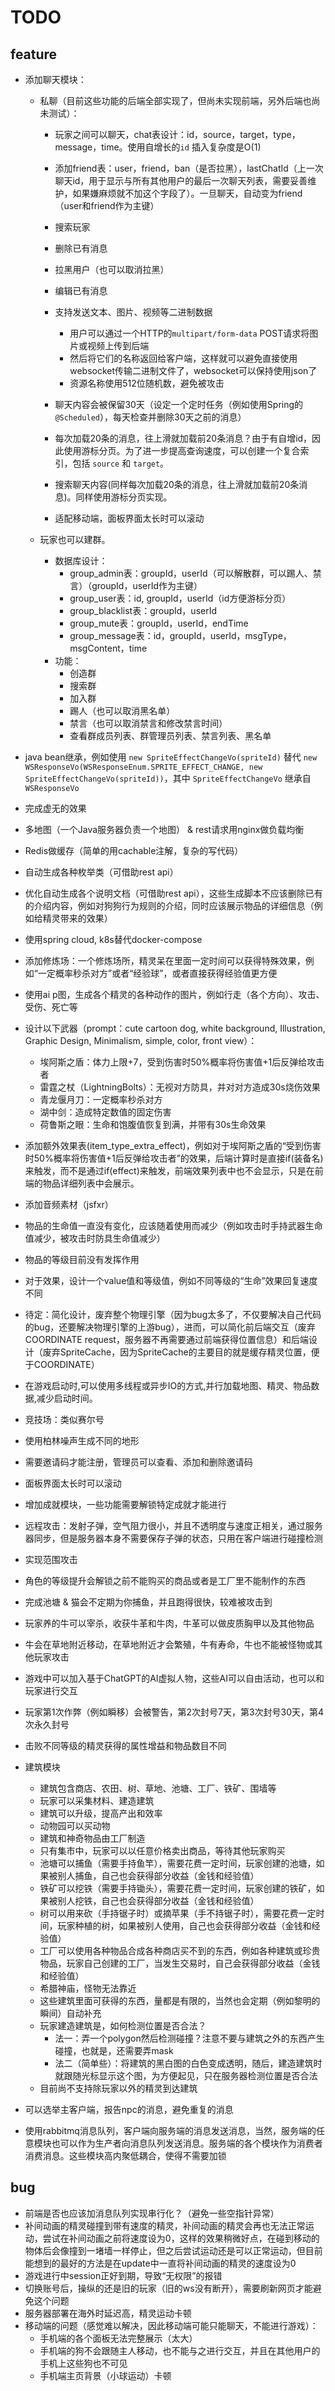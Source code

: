 # TODO

## feature

- 添加聊天模块：
  - 私聊（目前这些功能的后端全部实现了，但尚未实现前端，另外后端也尚未测试）：
    - 玩家之间可以聊天，chat表设计：id，source，target，type，message，time。使用自增长的`id` 插入复杂度是O(1)
    - 添加friend表：user，friend，ban（是否拉黑），lastChatId（上一次聊天id，用于显示与所有其他用户的最后一次聊天列表，需要妥善维护，如果嫌麻烦就不加这个字段了）。一旦聊天，自动变为friend（user和friend作为主键）
    - 搜索玩家
    - 删除已有消息
    - 拉黑用户（也可以取消拉黑）
    - 编辑已有消息
    - 支持发送文本、图片、视频等二进制数据
      - 用户可以通过一个HTTP的`multipart/form-data` POST请求将图片或视频上传到后端
      - 然后将它们的名称返回给客户端，这样就可以避免直接使用websocket传输二进制文件了，websocket可以保持使用json了
      - 资源名称使用512位随机数，避免被攻击
  
    - 聊天内容会被保留30天（设定一个定时任务（例如使用Spring的`@Scheduled`），每天检查并删除30天之前的消息）
    - 每次加载20条的消息，往上滑就加载前20条消息？由于有自增id，因此使用游标分页。为了进一步提高查询速度，可以创建一个复合索引，包括 `source` 和 `target`。
    - 搜索聊天内容(同样每次加载20条的消息，往上滑就加载前20条消息)。同样使用游标分页实现。
    - 适配移动端，面板界面太长时可以滚动
  
  - 玩家也可以建群。
    - 数据库设计：
      - group_admin表：groupId，userId（可以解散群，可以踢人、禁言）（groupId，userId作为主键）
      - group_user表：id, groupId，userId（id方便游标分页）
      - group_blacklist表：groupId，userId
      - group_mute表：groupId，userId，endTime
      - group_message表：id，groupId，userId，msgType，msgContent，time
    - 功能：
      - 创造群
      - 搜索群
      - 加入群
      - 踢人（也可以取消黑名单）
      - 禁言（也可以取消禁言和修改禁言时间）
      - 查看群成员列表、群管理员列表、禁言列表、黑名单
  
- java bean继承，例如使用 `new SpriteEffectChangeVo(spriteId)` 替代 `new WSResponseVo(WSResponseEnum.SPRITE_EFFECT_CHANGE, new SpriteEffectChangeVo(spriteId))`，其中 `SpriteEffectChangeVo` 继承自 `WSResponseVo`
- 完成虚无的效果
- 多地图（一个Java服务器负责一个地图） & rest请求用nginx做负载均衡
- Redis做缓存（简单的用cachable注解，复杂的写代码）
- 自动生成各种枚举类（可借助rest api）
- 优化自动生成各个说明文档（可借助rest api），这些生成脚本不应该删除已有的介绍内容，例如对狗狗行为规则的介绍，同时应该展示物品的详细信息（例如给精灵带来的效果）
- 使用spring cloud, k8s替代docker-compose
- 添加修炼场：一个修炼场所，精灵呆在里面一定时间可以获得特殊效果，例如“一定概率秒杀对方”或者“经验球”，或者直接获得经验值更方便
- 使用ai p图，生成各个精灵的各种动作的图片，例如行走（各个方向）、攻击、受伤、死亡等
- 设计以下武器（prompt：cute cartoon dog, white background, Illustration, Graphic Design, Minimalism, simple, color, front view）：
  - 埃阿斯之盾：体力上限+7，受到伤害时50%概率将伤害值+1后反弹给攻击者
  - 雷霆之杖（LightningBolts）：无视对方防具，并对对方造成30s烧伤效果
  - 青龙偃月刀：一定概率秒杀对方
  - 湖中剑：造成特定数值的固定伤害
  - 荷鲁斯之眼：生命和饱腹值恢复到满，并带有30s生命效果
- 添加额外效果表(item_type_extra_effect)，例如对于埃阿斯之盾的“受到伤害时50%概率将伤害值+1后反弹给攻击者”的效果，后端计算时是直接if(装备名)来触发，而不是通过if(effect)来触发，前端效果列表中也不会显示，只是在前端的物品详细列表中会展示。
- 添加音频素材（jsfxr）
- 物品的生命值一直没有变化，应该随着使用而减少（例如攻击时手持武器生命值减少，被攻击时防具生命值减少）
- 物品的等级目前没有发挥作用
- 对于效果，设计一个value值和等级值，例如不同等级的“生命”效果回复速度不同
- 待定：简化设计，废弃整个物理引擎（因为bug太多了，不仅要解决自己代码的bug，还要解决物理引擎的上游bug），进而，可以简化前后端交互（废弃COORDINATE request，服务器不再需要通过前端获得位置信息）和后端设计（废弃SpriteCache，因为SpriteCache的主要目的就是缓存精灵位置，便于COORDINATE）
- 在游戏启动时,可以使用多线程或异步IO的方式,并行加载地图、精灵、物品数据,减少启动时间。
- 竞技场：类似赛尔号
- 使用柏林噪声生成不同的地形
- 需要邀请码才能注册，管理员可以查看、添加和删除邀请码
- 面板界面太长时可以滚动
- 增加成就模块，一些功能需要解锁特定成就才能进行
- 远程攻击：发射子弹，空气阻力很小，并且不透明度与速度正相关，通过服务器同步，但是服务器本身不需要保存子弹的状态，只用在客户端进行碰撞检测
- 实现范围攻击
- 角色的等级提升会解锁之前不能购买的商品或者是工厂里不能制作的东西
- 完成池塘 & 猫会不定期为你捕鱼，并且跑得很快，较难被攻击到
- 玩家养的牛可以宰杀，收获牛革和牛肉，牛革可以做皮质胸甲以及其他物品
- 牛会在草地附近移动，在草地附近才会繁殖，牛有寿命，牛也不能被怪物或其他玩家攻击
- 游戏中可以加入基于ChatGPT的AI虚拟人物，这些AI可以自由活动，也可以和玩家进行交互
- 玩家第1次作弊（例如瞬移）会被警告，第2次封号7天，第3次封号30天，第4次永久封号
- 击败不同等级的精灵获得的属性增益和物品数目不同
- 建筑模块
  - 建筑包含商店、农田、树、草地、池塘、工厂、铁矿、围墙等
  - 玩家可以采集材料、建造建筑
  - 建筑可以升级，提高产出和效率
  - 动物园可以买动物
  - 建筑和神奇物品由工厂制造
  - 只有集市中，玩家可以以任意价格卖出商品，等待其他玩家购买
  - 池塘可以捕鱼（需要手持鱼竿），需要花费一定时间，玩家创建的池塘，如果被别人捕鱼，自己也会获得部分收益（金钱和经验值）
  - 铁矿可以挖铁（需要手持锄头），需要花费一定时间，玩家创建的铁矿，如果被别人挖铁，自己也会获得部分收益（金钱和经验值）
  - 树可以用来砍（手持锯子时）或摘苹果（手不持锯子时），需要花费一定时间，玩家种植的树，如果被别人使用，自己也会获得部分收益（金钱和经验值）
  - 工厂可以使用各种物品合成各种商店买不到的东西，例如各种建筑或珍贵物品，玩家自己创建的工厂，当发生交易时，自己会获得部分收益（金钱和经验值）
  - 希腊神庙，怪物无法靠近
  - 这些建筑里面可获得的东西，量都是有限的，当然也会定期（例如黎明的瞬间）自动补充
  - 玩家建造建筑是，如何检测位置是否合法？
    - 法一：弄一个polygon然后检测碰撞？注意不要与建筑之外的东西产生碰撞，也就是，还需要弄mask
    - 法二（简单些）：将建筑的黑白图的白色变成透明，随后，建造建筑时就跟随光标显示这个图，为方便起见，只在服务器检测位置是否合法
  - 目前尚不支持除玩家以外的精灵到达建筑
- 可以选举主客户端，报告npc的消息，避免重复的消息
- 使用rabbitmq消息队列，客户端向服务端的消息发送消息，当然，服务端的任意模块也可以作为生产者向消息队列发送消息。服务端的各个模块作为消费者消费消息。这些模块高内聚低耦合，使得不需要加锁

## bug

- 前端是否也应该加消息队列实现串行化？（避免一些空指针异常）
- 补间动画的精灵碰撞到带有速度的精灵，补间动画的精灵会再也无法正常运动，尝试在补间动画之前将速度设为0，这样的效果稍微好点，在碰到移动的物体后会像撞到一堵墙一样停止，但之后尝试运动还是可以正常运动，但目前能想到的最好的方法是在update中一直将补间动画的精灵的速度设为0
- 游戏进行中session正好到期，导致“无权限”的报错
- 切换账号后，操纵的还是旧的玩家（旧的ws没有断开），需要刷新网页才能避免这个问题
- 服务器部署在海外时延迟高，精灵运动卡顿
- 移动端的问题（感觉难以解决，因此移动端可能只能聊天，不能进行游戏）：
  - 手机端的各个面板无法完整展示（太大）
  - 手机端的狗不会跟随主人移动，也不能与之进行交互，并且在其他用户的手机上这些狗也不可见
  - 手机端主页背景（小球运动）卡顿





